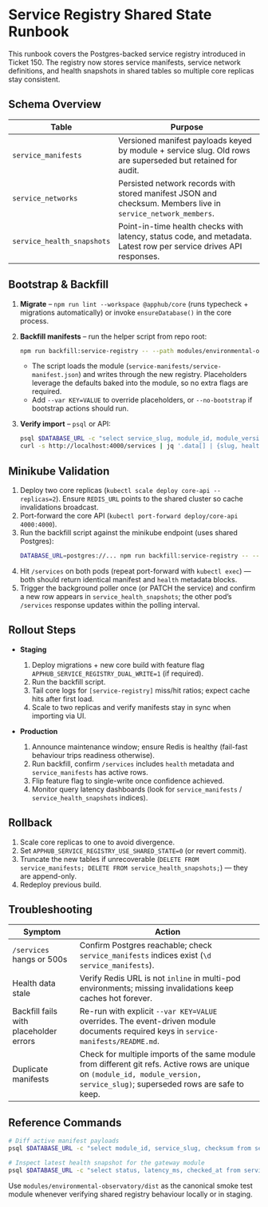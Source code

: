# Service Registry Shared State Runbook

This runbook covers the Postgres-backed service registry introduced in Ticket 150. The registry now stores service manifests, service network definitions, and health snapshots in shared tables so multiple core replicas stay consistent.

## Schema Overview

| Table | Purpose |
| --- | --- |
| `service_manifests` | Versioned manifest payloads keyed by module + service slug. Old rows are superseded but retained for audit. |
| `service_networks` | Persisted network records with stored manifest JSON and checksum. Members live in `service_network_members`. |
| `service_health_snapshots` | Point-in-time health checks with latency, status code, and metadata. Latest row per service drives API responses. |

## Bootstrap & Backfill

1. **Migrate** – `npm run lint --workspace @apphub/core` (runs typecheck + migrations automatically) or invoke `ensureDatabase()` in the core process.
2. **Backfill manifests** – run the helper script from repo root:

   ```bash
   npm run backfill:service-registry -- --path modules/environmental-observatory/dist --module github.com/apphub/modules/environmental-observatory/resources
   ```

   - The script loads the module (`service-manifests/service-manifest.json`) and writes through the new registry. Placeholders leverage the defaults baked into the module, so no extra flags are required.
   - Add `--var KEY=VALUE` to override placeholders, or `--no-bootstrap` if bootstrap actions should run.

3. **Verify import** – `psql` or API:
   ```bash
   psql $DATABASE_URL -c "select service_slug, module_id, module_version from service_manifests where superseded_at is null order by service_slug;"
   curl -s http://localhost:4000/services | jq '.data[] | {slug, health}'
   ```

## Minikube Validation

1. Deploy two core replicas (`kubectl scale deploy core-api --replicas=2`). Ensure `REDIS_URL` points to the shared cluster so cache invalidations broadcast.
2. Port-forward the core API (`kubectl port-forward deploy/core-api 4000:4000`).
3. Run the backfill script against the minikube endpoint (uses shared Postgres):
   ```bash
   DATABASE_URL=postgres://... npm run backfill:service-registry -- --path modules/environmental-observatory/dist
   ```
4. Hit `/services` on both pods (repeat port-forward with `kubectl exec`) — both should return identical manifest and `health` metadata blocks.
5. Trigger the background poller once (or PATCH the service) and confirm a new row appears in `service_health_snapshots`; the other pod’s `/services` response updates within the polling interval.

## Rollout Steps

- **Staging**
  1. Deploy migrations + new core build with feature flag `APPHUB_SERVICE_REGISTRY_DUAL_WRITE=1` (if required).
  2. Run the backfill script.
  3. Tail core logs for `[service-registry]` miss/hit ratios; expect cache hits after first load.
  4. Scale to two replicas and verify manifests stay in sync when importing via UI.

- **Production**
  1. Announce maintenance window; ensure Redis is healthy (fail-fast behaviour trips readiness otherwise).
  2. Run backfill, confirm `/services` includes `health` metadata and `service_manifests` has active rows.
  3. Flip feature flag to single-write once confidence achieved.
  4. Monitor query latency dashboards (look for `service_manifests` / `service_health_snapshots` indices).

## Rollback

1. Scale core replicas to one to avoid divergence.
2. Set `APPHUB_SERVICE_REGISTRY_USE_SHARED_STATE=0` (or revert commit).
3. Truncate the new tables if unrecoverable (`DELETE FROM service_manifests; DELETE FROM service_health_snapshots;`) — they are append-only.
4. Redeploy previous build.

## Troubleshooting

| Symptom | Action |
| --- | --- |
| `/services` hangs or 500s | Confirm Postgres reachable; check `service_manifests` indices exist (`\d service_manifests`). |
| Health data stale | Verify Redis URL is not `inline` in multi-pod environments; missing invalidations keep caches hot forever. |
| Backfill fails with placeholder errors | Re-run with explicit `--var KEY=VALUE` overrides. The event-driven module documents required keys in `service-manifests/README.md`. |
| Duplicate manifests | Check for multiple imports of the same module from different git refs. Active rows are unique on `(module_id, module_version, service_slug)`; superseded rows are safe to keep. |

## Reference Commands

```bash
# Diff active manifest payloads
psql $DATABASE_URL -c "select module_id, service_slug, checksum from service_manifests where superseded_at is null order by module_id, service_slug;"

# Inspect latest health snapshot for the gateway module
psql $DATABASE_URL -c "select status, latency_ms, checked_at from service_health_snapshots where service_slug = 'observatory-dashboard' order by version desc limit 1;"
```

Use `modules/environmental-observatory/dist` as the canonical smoke test module whenever verifying shared registry behaviour locally or in staging.
